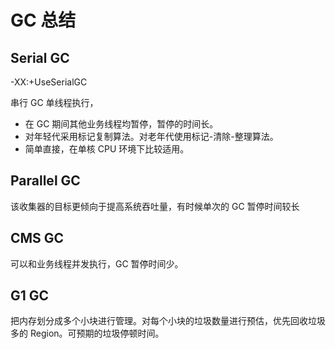 # GC 总结
## Serial GC
-XX:+UseSerialGC

串行 GC 单线程执行，
- 在 GC 期间其他业务线程均暂停，暂停的时间长。
- 对年轻代采用标记复制算法。对老年代使用标记-清除-整理算法。
 - 简单直接，在单核 CPU 环境下比较适用。

## Parallel GC
该收集器的目标更倾向于提高系统吞吐量，有时候单次的 GC 暂停时间较长

## CMS GC
可以和业务线程并发执行，GC 暂停时间少。

## G1 GC
把内存划分成多个小块进行管理。对每个小块的垃圾数量进行预估，优先回收垃圾多的 Region。可预期的垃圾停顿时间。